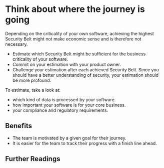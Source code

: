 # Think about where the journey is going

Depending on the criticality of your own software, achieving the highest Security Belt might not make economic sense and is therefore not necessary.

- Estimate which Security Belt might be sufficient for the business criticality of your software.
- Commit on your estimation with your product owner.
- Challenge your estimation after each achieved Security Belt. Since you should have a better understanding of security, your estimation should be more profound.

To estimate, take a look at:
- which kind of data is processed by your software.
- how important your software is for your core business.
- your compliance and regulatory requirements.

## Benefits

- The team is motivated by a given goal for their journey.
- It is easier for the team to track their progress with a finish line ahead.

## Further Readings
